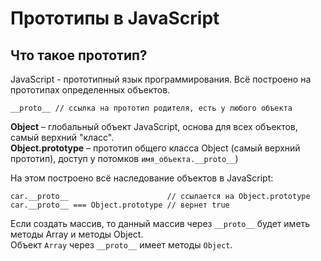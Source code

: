 # Прототипы в JavaScript
## Что такое прототип?

JavaScript - прототипный язык программирования. Всё построено на прототипах определенных объектов.

    __proto__ // ссылка на прототип родителя, есть у любого объекта

**Object** &ndash; глобальный объект JavaScript, основа для всех объектов, самый верхний "класс".<br />
**Object.prototype** &ndash; прототип общего класса Object (самый верхний прототип), доступ у потомков `имя_объекта.__proto__`)

На этом построено всё наследование объектов в JavaScript:

    car.__proto__                      // ссылается на Object.prototype
    car.__proto__ === Object.prototype // вернет true

Если создать массив, то данный массив через `__proto__` будет иметь методы Array и методы Object.<br />
Объект `Array` через `__proto__` имеет методы `Object`.
